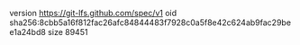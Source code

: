 version https://git-lfs.github.com/spec/v1
oid sha256:8cbb5a16f812fac26afc84844483f7928c0a5f8e42c624ab9fac29bee1a24bd8
size 89451
